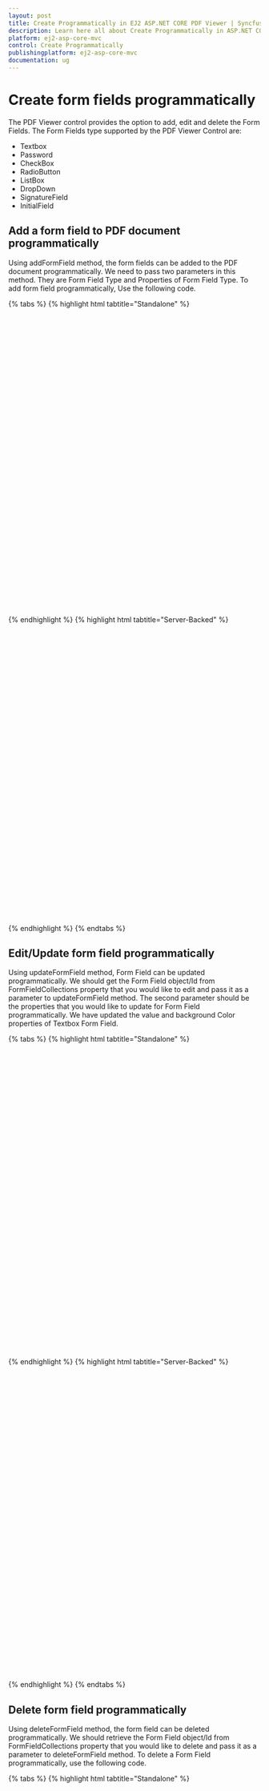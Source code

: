 ```yaml
---
layout: post
title: Create Programmatically in EJ2 ASP.NET CORE PDF Viewer | Syncfusion
description: Learn here all about Create Programmatically in ASP.NET CORE PDF Viewer component of Syncfusion Essential JS 2 and more.
platform: ej2-asp-core-mvc
control: Create Programmatically
publishingplatform: ej2-asp-core-mvc
documentation: ug
---
```


# Create form fields programmatically

The PDF Viewer control provides the option to add, edit and delete the Form Fields. The Form Fields type supported by the PDF Viewer Control are:

* Textbox
* Password
* CheckBox
* RadioButton 
* ListBox
* DropDown
* SignatureField
* InitialField

## Add a form field to PDF document programmatically

Using addFormField method, the form fields can be added to the PDF document programmatically. We need to pass two parameters in this method. They are Form Field Type and Properties of Form Field Type. To add form field programmatically, Use the following code.

{% tabs %}
{% highlight html tabtitle="Standalone" %}

<div style="width:100%;height:600px">
    <ejs-pdfviewer id="pdfviewer"
                   style="height:600px"
                   documentPath="https://cdn.syncfusion.com/content/pdf/form-designer.pdf"
                   documentLoad="documentLoaded">
    </ejs-pdfviewer>
</div>
<script>
    function documentLoaded() {
        var pdfviewer = document.getElementById('pdfviewer').ej2_instances[0];
        pdfviewer.formDesignerModule.addFormField("Textbox",
            {
                name: "Textbox",
                bounds: { X: 146, Y: 229, Width: 150, Height: 24 }
            });
    }
</script>
{% endhighlight %}
{% highlight html tabtitle="Server-Backed" %}

<div style="width:100%;height:600px">
    <ejs-pdfviewer id="pdfviewer"
                   style="height:600px"
                   serviceUrl="/api/PdfViewer"
                   documentPath="https://cdn.syncfusion.com/content/pdf/form-designer.pdf"
                   documentLoad="documentLoaded">
    </ejs-pdfviewer>
</div>
<script>
    function documentLoaded() {
        var pdfviewer = document.getElementById('pdfviewer').ej2_instances[0];
        pdfviewer.formDesignerModule.addFormField("Textbox",
            {
                name: "Textbox",
                bounds: { X: 146, Y: 229, Width: 150, Height: 24 }
            });
    }
</script>
{% endhighlight %}
{% endtabs %}

## Edit/Update form field programmatically

Using updateFormField method, Form Field can be updated programmatically. We should get the Form Field object/Id from FormFieldCollections property that you would like to edit and pass it as a parameter to updateFormField method. The second parameter should be the properties that you would like to update for Form Field programmatically. We have updated the value and background Color properties of Textbox Form Field.

{% tabs %}
{% highlight html tabtitle="Standalone" %}

<div style="width:100%;height:600px">
    <ejs-pdfviewer id="pdfviewer"
                   style="height:600px"
                   documentPath="https://cdn.syncfusion.com/content/pdf/form-designer.pdf"
                   documentLoad="documentLoaded">
    </ejs-pdfviewer>
</div>
<script>
    function documentLoaded() {
        var pdfviewer = document.getElementById('pdfviewer').ej2_instances[0];
        pdfviewer.formDesignerModule.addFormField("Textbox",
            { name: "Textbox", bounds: { X: 146, Y: 229, Width: 150, Height: 24 } });
        pdfviewer.formDesignerModule.addFormField("Textbox",
            { name: "Textfield", bounds: { X: 300, Y: 229, Width: 150, Height: 24 } });
        pdfviewer.formDesignerModule.updateFormField(pdfviewer.formFieldCollections[0],
            { backgroundColor: 'red' });
    }
</script>

{% endhighlight %}
{% highlight html tabtitle="Server-Backed" %}

<div style="width:100%;height:600px">
    <ejs-pdfviewer id="pdfviewer"
                   style="height:600px"
                   serviceUrl="/api/PdfViewer"
                   documentPath="https://cdn.syncfusion.com/content/pdf/form-designer.pdf"
                   documentLoad="documentLoaded">
    </ejs-pdfviewer>
</div>
<script>
    function documentLoaded() {
        var pdfviewer = document.getElementById('pdfviewer').ej2_instances[0];
        pdfviewer.formDesignerModule.addFormField("Textbox",
            { name: "Textbox", bounds: { X: 146, Y: 229, Width: 150, Height: 24 } });
        pdfviewer.formDesignerModule.addFormField("Textbox",
            { name: "Textfield", bounds: { X: 300, Y: 229, Width: 150, Height: 24 } });
        pdfviewer.formDesignerModule.updateFormField(pdfviewer.formFieldCollections[0],
            { backgroundColor: 'red' });
    }
</script>

{% endhighlight %}
{% endtabs %}

## Delete form field programmatically

Using deleteFormField method, the form field can be deleted programmatically. We should retrieve the Form Field object/Id from FormFieldCollections property that you would like to delete and pass it as a parameter to deleteFormField method. To delete a Form Field programmatically, use the following code.

{% tabs %}
{% highlight html tabtitle="Standalone" %}

<div style="width:100%;height:600px">
    <ejs-pdfviewer id="pdfviewer"
                   style="height:600px"
                   documentPath="https://cdn.syncfusion.com/content/pdf/form-designer.pdf"
                   documentLoad="documentLoaded">
    </ejs-pdfviewer>
</div>
<script>
    function documentLoaded() {
        var pdfviewer = document.getElementById('pdfviewer').ej2_instances[0];
        pdfviewer.formDesignerModule.addFormField("Textbox",
            { name: "Textbox", bounds: { X: 146, Y: 229, Width: 150, Height: 24 } });
        pdfviewer.formDesignerModule.addFormField("Textbox",
            { name: "Textfield", bounds: { X: 300, Y: 229, Width: 150, Height: 24 } });
        pdfviewer.formDesignerModule.deleteFormField(pdfviewer.formFieldCollections[0] });
     }
</script>

{% endhighlight %}
{% highlight html tabtitle="Server-Backed" %}

<div style="width:100%;height:600px">
    <ejs-pdfviewer id="pdfviewer"
                   style="height:600px"
                   serviceUrl="/api/PdfViewer"
                   documentPath="https://cdn.syncfusion.com/content/pdf/form-designer.pdf"
                   documentLoad="documentLoaded">
    </ejs-pdfviewer>
</div>
<script>
    function documentLoaded() {
        var pdfviewer = document.getElementById('pdfviewer').ej2_instances[0];
        pdfviewer.formDesignerModule.addFormField("Textbox",
            { name: "Textbox", bounds: { X: 146, Y: 229, Width: 150, Height: 24 } });
        pdfviewer.formDesignerModule.addFormField("Textbox",
            { name: "Textfield", bounds: { X: 300, Y: 229, Width: 150, Height: 24 } });
        pdfviewer.formDesignerModule.deleteFormField(pdfviewer.formFieldCollections[0] });
     }
</script>

{% endhighlight %}
{% endtabs %}


## Saving the form fields

When the download icon is selected on the toolbar, the Form Fields will be saved in the PDF document and this action will not affect the original document. Refer the below GIF for further reference.

![Alt text](../../../pdfviewer/images/saveformfield.gif)

You can invoke download action using following code snippet.

{% tabs %}
{% highlight html tabtitle="Standalone" %}
<div style="width:100%;height:600px">
    <ejs-pdfviewer id="pdfviewer"
                   style="height:600px"
                   documentPath="https://cdn.syncfusion.com/content/pdf/form-designer.pdf"
                   enableDownload="true"
                   documentLoad="documentLoaded">
    </ejs-pdfviewer>
</div>
<script>
    function documentLoaded() {
        var pdfViewer = document.getElementById('pdfviewer').ej2_instances[0];
        pdfViewer.download();
    }
</script>
{% endhighlight %}
{% highlight html tabtitle="Server-Backed" %}

<div style="width:100%;height:600px">
    <ejs-pdfviewer id="pdfviewer"
                   style="height:600px"
                   serviceUrl="/api/PdfViewer"
                   documentPath="https://cdn.syncfusion.com/content/pdf/form-designer.pdf"
                   enableDownload="true"
                   documentLoad="documentLoaded">
    </ejs-pdfviewer>
</div>
<script>
    function documentLoaded() {
        var pdfViewer = document.getElementById('pdfviewer').ej2_instances[0];
        pdfViewer.download();
    }
</script>

{% endhighlight %}
{% endtabs %}


## Printing the form fields

When the print icon is selected on the toolbar, the PDF document will be printed along with the Form Fields added to the pages and this action will not affect the original document. Refer the below GIF for further reference.

![Alt text](../../../pdfviewer/images/printformfield.gif)

You can invoke print action using the following code snippet.,

{% tabs %}
{% highlight html tabtitle="Standalone" %}

<div style="width:100%;height:600px">
    <ejs-pdfviewer id="pdfviewer"
                   style="height:600px"
                   documentPath="https://cdn.syncfusion.com/content/pdf/form-designer.pdf"
                   enablePrint="true"
                   documentLoad="print">
    </ejs-pdfviewer>
</div>
<script>
    function print() {
        var pdfViewer = document.getElementById('pdfviewer').ej2_instances[0];
        pdfViewer.print.print();
    }
</script>


{% endhighlight %}
{% highlight html tabtitle="Server-Backed" %}

<div style="width:100%;height:600px">
    <ejs-pdfviewer id="pdfviewer"
                   style="height:600px"
                   serviceUrl="/api/PdfViewer"
                   documentPath="https://cdn.syncfusion.com/content/pdf/form-designer.pdf"
                   enablePrint="true"
                   documentLoad="print">
    </ejs-pdfviewer>
</div>
<script>
    function print() {
        var pdfViewer = document.getElementById('pdfviewer').ej2_instances[0];
        pdfViewer.print.print();
    }
</script>

{% endhighlight %}
{% endtabs %}

## Open the existing PDF document

We can open the already saved PDF document contains Form Fields in it by clicking the open icon in the toolbar. Refer the below GIF for further reference.

![Alt text](../../../pdfviewer/images/openexistingpdf.gif)

## Validate form fields

The form fields in the PDF Document will be validated when the `enableFormFieldsValidation` is set to true and hook the validateFormFields. The validateFormFields will be triggered when the PDF document is downloaded or printed with the non-filled form fields. The non-filled fields will be obtained in the `nonFillableFields` property of the event arguments of validateFormFields.

Add the following code snippet to validate the form fields,

{% tabs %}
{% highlight html tabtitle="Standalone" %}

<div style="width:100%;height:600px">
    <ejs-pdfviewer id="pdfviewer"
                   style="height:600px"
                   documentPath="https://cdn.syncfusion.com/content/pdf/form-designer.pdf"
                   EnableFormFieldsValidation=true
                   ValidateFormFields="validateFormFields">
    </ejs-pdfviewer>
</div>
<script>
    function validateFormFields(args) {
        var nonfilledFormFields = args.nonFillableFields;
    }
</script>

{% endhighlight %}
{% highlight html tabtitle="Server-Backed" %}

<div style="width:100%;height:600px">
    <ejs-pdfviewer id="pdfviewer"
                   style="height:600px"
                   serviceUrl="/api/PdfViewer"
                   documentPath="https://cdn.syncfusion.com/content/pdf/form-designer.pdf"
                   EnableFormFieldsValidation=true
                   ValidateFormFields="validateFormFields">
    </ejs-pdfviewer>
</div>
<script>
    function validateFormFields(args) {
        var nonfilledFormFields = args.nonFillableFields;
    }
</script>

{% endhighlight %}
{% endtabs %}

## Export and import form fields

The PDF Viewer control provides the support to export and import the form field data in the following formats using the `importFormFields`, `exportFormFields`, and `exportFormFieldsAsObject` methods.

* FDF
* XFDF
* JSON

### Export and import as FDF

Using the `exportFormFields` method, the form field data can be exported in the specified data format. This method accepts two parameters:

* The first one must be the destination path for the exported data. If the path is not specified, it will ask for the location while exporting.
* The second parameter should be the format type of the form data.

The following code explains how to export the form field data as FDF.

```html

<button id="exportFdf" onclick="exportFdf()">Export FDF</button>
<button id="importFdf" onclick="importFdf()">Import FDF</button>

<div style="width:100%;height:600px">
    <ejs-pdfviewer id="pdfviewer"
                   style="height:600px"
                   serviceUrl="/api/PdfViewer"
                   documentPath="https://cdn.syncfusion.com/content/pdf/form-designer.pdf">
    </ejs-pdfviewer>
</div>

<script>
    // Event triggers on Export FDF button click.
    function exportFdf() {
        var viewer = document.getElementById('pdfviewer').ej2_instances[0];
        // Data must be the desired path for the exported document.
        viewer.exportFormFields('Data', FormFieldDataFormat.Fdf);
    }

    // Event triggers on Import FDF button click.
    function importFdf() {
        var viewer = document.getElementById('pdfviewer').ej2_instances[0];
        // The file for importing the form fields should be placed in the desired location, and the path should be provided correctly.
        viewer.importFormFields('File', FormFieldDataFormat.Fdf);
    }
</script>

```

### Export and import as XFDF

The following code explains how to export the form field data as XFDF.

```html

<button id="exportXfdf" onclick="exportXfdf()">Export XFDF</button>
<button id="importXfdf" onclick="importXfdf()">Import XFDF</button>

<div style="width:100%;height:600px">
    <ejs-pdfviewer id="pdfviewer"
                   style="height:600px"
                   serviceUrl="/api/PdfViewer"
                   documentPath="https://cdn.syncfusion.com/content/pdf/form-designer.pdf">
    </ejs-pdfviewer>
</div>

<script>
    // Event triggers on Export XFDF button click.
    function exportXfdf() {
        var viewer = document.getElementById('pdfviewer').ej2_instances[0];
        // Data must be the desired path for the exported document.
        viewer.exportFormFields('Data', FormFieldDataFormat.Xfdf);
    }

    // Event triggers on Import XFDF button click.
    function importXfdf() {
        var viewer = document.getElementById('pdfviewer').ej2_instances[0];
        // The file for importing the form fields should be placed in the desired location, and the path should be provided correctly.
        viewer.importFormFields('File', FormFieldDataFormat.Xfdf);
    }
</script>

```

### Export and import as JSON

The following code explains how to export the form field data as JSON.

```html

<button id="exportJson" onclick="exportJson()">Export JSON</button>
<button id="importJson" onclick="importJson()">Import JSON</button>

<div style="width:100%;height:600px">
    <ejs-pdfviewer id="pdfviewer"
                   style="height:600px"
                   serviceUrl="/api/PdfViewer"
                   documentPath="https://cdn.syncfusion.com/content/pdf/form-designer.pdf">
    </ejs-pdfviewer>
</div>

<script>
    // Event triggers on Export JSON button click.
    function exportJson() {
        var viewer = document.getElementById('pdfviewer').ej2_instances[0];
        // Data must be the desired path for the exported document.
        viewer.exportFormFields('Data', FormFieldDataFormat.Json);
    }

    // Event triggers on Import JSON button click.
    function importJson() {
        var viewer = document.getElementById('pdfviewer').ej2_instances[0];
        // The file for importing the form fields should be placed in the desired location, and the path should be provided correctly.
        viewer.importFormFields('File', FormFieldDataFormat.Json);
    }
</script>

```

### Export and import as Object

The PDF Viewer control supports exporting the form field data as an object, and the exported data will be imported into the current PDF document from the object.

The following code shows how to export the form field data as an object and import the form field data from that object into the current PDF document via a button click.

```html

<button id="exportDataAsObject" onclick="exportDataAsObject()">Export Object</button>
<button id="importData" onclick="importData()">Import Data</button>

<div style="width:100%;height:600px">
    <ejs-pdfviewer id="pdfviewer"
                   style="height:600px"
                   serviceUrl="/api/PdfViewer"
                   documentPath="https://cdn.syncfusion.com/content/pdf/form-designer.pdf">
    </ejs-pdfviewer>
</div>

<script>
    var exportedData;

    // Event triggers on Export Object button click.
    function exportDataAsObject() {
        var viewer = document.getElementById('pdfviewer').ej2_instances[0];

        // Export the form field data to an FDF object.
        viewer.exportFormFieldsAsObject(FormFieldDataFormat.Fdf).then(value => {
            exportedData = value;
        })

        //// Export the form field data to an XFDF object.
        //viewer.exportFormFieldsAsObject(FormFieldDataFormat.Xfdf).then(value => {
        //    exportedData = value;
        //})

        //// Export the form field data to an JSON object.
        //viewer.exportFormFieldsAsObject(FormFieldDataFormat.Json).then(value => {
        //    exportedData = value;
        //})
    }

    // Event triggers on Import Data button click.
    function importData() {
        var viewer = document.getElementById('pdfviewer').ej2_instances[0];

        // Import the form field data from the FDF object into the current PDF document.
        viewer.importFormFields(exportedData, FormFieldDataFormat.Fdf);

        //// Import the form field data from the XFDF object into the current PDF document.
        //viewer.importFormFields (exportedData, FormFieldDataFormat.Xfdf);

        //// Import the form field data from the FDF object into the current PDF document.
        //viewer.importFormFields (exportedData, FormFieldDataFormat.Json);
    }
</script>

```


## Form Field Properties 

Form field properties in Syncfusion PDF Viewer allow you to customize and interact with form fields embedded within PDF documents. This documentation provides an overview of the form field properties supported by the Syncfusion PDF Viewer and explains how to use them effectively.

  * Textbox
  * Password
  * CheckBox
  * RadioButton
  * ListBox
  * DropDown
  * SignatureField
  * InitialField

### Signature and initial fields settings

Using the `updateFormField` method, the form fields can be updated programmatically.

The following code example explains how to update the signature field properties on a button click.

{% tabs %}
{% highlight html tabtitle="Standalone" %}

<button id="updateProperties" onclick="updateProperties()">Update Properties</button>

<div style="width:100%;height:600px">
    <ejs-pdfviewer id="pdfviewer"
                   style="height:600px"
                   documentPath="https://cdn.syncfusion.com/content/pdf/pdf-succinctly.pdf">
    </ejs-pdfviewer>
</div>

<script>

    // Event triggers on Update Properties button click.
    function updateProperties() {
        var viewer = document.getElementById('pdfviewer').ej2_instances[0];
        var formField = viewer.retrieveFormFields();
        viewer.formDesignerModule.updateFormField(formField[0], {
            name: 'Signature',
            isReadOnly: true,
            visibility: 'visible',
            isRequired: false,
            isPrint: true,
            tooltip: 'Signature',
            thickness: 4
        });
    }
</script>

{% endhighlight %}
{% highlight html tabtitle="Server-Backed" %}

<button id="updateProperties" onclick="updateProperties()">Update Properties</button>

<div style="width:100%;height:600px">
    <ejs-pdfviewer id="pdfviewer"
                   style="height:600px"
                   serviceUrl="/api/PdfViewer"
                   documentPath="https://cdn.syncfusion.com/content/pdf/pdf-succinctly.pdf">
    </ejs-pdfviewer>
</div>

<script>

    // Event triggers on Update Properties button click.
    function updateProperties() {
        var viewer = document.getElementById('pdfviewer').ej2_instances[0];
        var formField = viewer.retrieveFormFields();
        viewer.formDesignerModule.updateFormField(formField[0], {
            name: 'Signature',
            isReadOnly: true,
            visibility: 'visible',
            isRequired: false,
            isPrint: true,
            tooltip: 'Signature',
            thickness: 4
        });
    }
</script>

{% endhighlight %}
{% endtabs %}


The following code example explains how to update the properties of the signature field added to the document from the form designer toolbar.

{% tabs %}
{% highlight html tabtitle="Standalone" %}

<div style="width:100%;height:600px">
    <ejs-pdfviewer id="pdfviewer"
                   style="height:600px"
                   serviceUrl="/api/PdfViewer"
                   documentPath="https://cdn.syncfusion.com/content/pdf/pdf-succinctly.pdf"
                   documentLoad="onload"
                   >
    </ejs-pdfviewer>
</div>

<script type="text/javascript">

    window.onload = function () {
        var viewer = document.getElementById('pdfviewer').ej2_instances[0];
        viewer.signatureFieldSettings = {
            // Set the name of the form field element.
            name: 'Signature',
            // Specify whether the signature field is in read-only or read-write mode.
            isReadOnly: false,
            // Set the visibility of the form field.
            visibility: 'visible',
            // Specify whether the field is mandatory or not.
            isRequired: false,
            // Specify whether to print the signature field.
            isPrint: true,
            // Set the text to be displayed as a tooltip.
            tooltip: 'Signature',
            // Set the thickness of the signature field. To hide the borders, set the value to 0 (zero).
            thickness: 4,
            // Specify the properties of the signature indicator in the signature field.
            signatureIndicatorSettings: {
                opacity: 1,
                backgroundColor: '#daeaf7ff',
                height: 50,
                fontSize: 15,
                text: 'Signature Field',
                color: 'white'
            }
        }
    }

</script>

{% endhighlight %}
{% highlight html tabtitle="Server-Backed" %}

<div style="width:100%;height:600px">
    <ejs-pdfviewer id="pdfviewer"
                   style="height:600px"
                   serviceUrl="/api/PdfViewer"
                   documentPath="https://cdn.syncfusion.com/content/pdf/pdf-succinctly.pdf"
                   documentLoad="onload"
                   >
    </ejs-pdfviewer>
</div>
<script type="text/javascript">

    window.onload = function () {
        var viewer = document.getElementById('pdfviewer').ej2_instances[0];
        viewer.signatureFieldSettings = {
            // Set the name of the form field element.
            name: 'Signature',
            // Specify whether the signature field is in read-only or read-write mode.
            isReadOnly: false,
            // Set the visibility of the form field.
            visibility: 'visible',
            // Specify whether the field is mandatory or not.
            isRequired: false,
            // Specify whether to print the signature field.
            isPrint: true,
            // Set the text to be displayed as a tooltip.
            tooltip: 'Signature',
            // Set the thickness of the signature field. To hide the borders, set the value to 0 (zero).
            thickness: 4,
            // Specify the properties of the signature indicator in the signature field.
            signatureIndicatorSettings: {
                opacity: 1,
                backgroundColor: '#daeaf7ff',
                height: 50,
                fontSize: 15,
                text: 'Signature Field',
                color: 'white'
            }
        }
    }

</script>

{% endhighlight %}
{% endtabs %}


![Signature Field Settings](../../../pdfviewer/images/signaturefield-setting.png)

The following code example explains how to update the properties of the initial field added to the document from the form designer toolbar.

<script type="text/javascript">

window.onload = function () {
    var viewer = document.getElementById('pdfviewer').ej2_instances[0];
    viewer.initialFieldSettings  = {
        // Set the name of the form field element.
        name: 'Initial',
        // Specify whether the initial field is in read-only or read-write mode.
        isReadOnly: false,
        // Set the visibility of the form field.
        visibility: 'visible',
        // Specify whether the field is mandatory or not.
        isRequired: false,
        // Specify whether to print the initial field.
        isPrint: true,
        // Set the text to be displayed as tooltip.
        tooltip: 'Initial',
        // Set the thickness of the initial field. To hide the borders, set the value to 0 (zero).
        thickness: 4,
        // Specify the properties of the initial indicator in the initial field.
        initialIndicatorSettings: {
        opacity: 1,
        backgroundColor: '#daeaf7ff',
        height: 50,
        fontSize: 15,
        text: 'Initial Field',
        color: 'white'
        },
    }
}

</script>

![Initial Field Settings](../../../pdfviewer/images/initialfield.png)

### Textbox field settings

Using the `updateFormField` method, the form fields can be updated programmatically.

The following code example explains how to update the Textbox field properties on a button click.

{% tabs %}
{% highlight html tabtitle="Standalone" %}

<button id="updateProperties" onclick="updateProperties()">Update Properties</button>

<div style="width:100%;height:600px">
    <ejs-pdfviewer id="pdfviewer"
                   style="height:600px"
                   documentPath="https://cdn.syncfusion.com/content/pdf/pdf-succinctly.pdf">
    </ejs-pdfviewer>
</div>

<script>

    // Event triggers on Update Properties button click.
    function updateProperties() {
        var viewer = document.getElementById('pdfviewer').ej2_instances[0];
        var formField = viewer.retrieveFormFields();
        viewer.formDesignerModule.updateFormField(formField[0], {
            name: 'Textbox',
            isReadOnly: false,
            visibility: 'visible',
            isRequired: false,
            isPrint: true,
            tooltip: 'Textbox',
            thickness: 4,
            value:'Textbox',
            fontFamily: 'Courier',
            fontSize: 10,
            fontStyle: 'None',
            color: 'black',
            borderColor: 'black',
            backgroundColor: '#daeaf7ff',
            alignment: 'Left',
            maxLength: 0,
            isMultiline: false,
            bounds: { X: 146, Y: 229, Width: 150, Height: 24 }
        });
    }
</script>

{% endhighlight %}
{% highlight html tabtitle="Server-Backed" %}

<button id="updateProperties" onclick="updateProperties()">Update Properties</button>

<div style="width:100%;height:600px">
    <ejs-pdfviewer id="pdfviewer"
                   style="height:600px"
                   documentPath="https://cdn.syncfusion.com/content/pdf/pdf-succinctly.pdf">
    </ejs-pdfviewer>
</div>

<script>

    // Event triggers on Update Properties button click.
    function updateProperties() {
        var viewer = document.getElementById('pdfviewer').ej2_instances[0];
        var formField = viewer.retrieveFormFields();
        viewer.formDesignerModule.updateFormField(formField[0], {
            name: 'Textbox',
            isReadOnly: false,
            visibility: 'visible',
            isRequired: false,
            isPrint: true,
            tooltip: 'Textbox',
            thickness: 4,
            value:'Textbox',
            fontFamily: 'Courier',
            fontSize: 10,
            fontStyle: 'None',
            color: 'black',
            borderColor: 'black',
            backgroundColor: '#daeaf7ff',
            alignment: 'Left',
            maxLength: 0,
            isMultiline: false,
            bounds: { X: 146, Y: 229, Width: 150, Height: 24 }
        });
    }
</script>

{% endhighlight %}
{% endtabs %}

The following code example explains how to update the properties of the textbox field added to the document from the form designer toolbar.

{% tabs %}
{% highlight html tabtitle="Standalone" %}

<div style="width:100%;height:600px">
    <ejs-pdfviewer id="pdfviewer"
                   style="height:600px"
                   documentPath="https://cdn.syncfusion.com/content/pdf/pdf-succinctly.pdf"
                   documentLoad="onload">
    </ejs-pdfviewer>
</div>

<script type="text/javascript">

    window.onload = function () {
        var viewer = document.getElementById('pdfviewer').ej2_instances[0];
        viewer.textFieldSettings = {
            // Set the name of the form field element.
            name: 'Textbox',
            // Specify whether the Textbox field is in read-only or read-write mode.
            isReadOnly: false,
            // Set the visibility of the form field.
            visibility: 'visible',
            // Specify whether the field is mandatory or not.
            isRequired: false,
            // Specify whether to print the Textbox field.
            isPrint: true,
            // Set the text to be displayed as a tooltip.
            tooltip: 'Textbox',
            // Set the thickness of the Textbox field. To hide the borders, set the value to 0 (zero).
            thickness: 4,
            // Set the value of the form field element.
            value:'Textbox',
            // Set the font family of the textbox field.
            fontFamily: 'Courier',
            // Set the font size of the textbox field.
            fontSize: 10,
            // Specify the font style
            fontStyle: 'None',
            // Set the font color of the textbox field.
            color: 'black',
            // Set the border color of the textbox field.
            borderColor: 'black',
            // Set the background color of the textbox field.
            backgroundColor: '#daeaf7ff',
            // Set the alignment of the text.
            alignment: 'Left',
            // Set the maximum character length.
            maxLength: 0,
            // Allows multiline input in the text field. FALSE, by default.
            isMultiline: false
        }
    }

</script>

{% endhighlight %}
{% highlight html tabtitle="Server-Backed" %}

<div style="width:100%;height:600px">
    <ejs-pdfviewer id="pdfviewer"
                   style="height:600px"
                   serviceUrl="/api/PdfViewer"
                   documentPath="https://cdn.syncfusion.com/content/pdf/pdf-succinctly.pdf"
                   documentLoad="onload">
    </ejs-pdfviewer>
</div>

<script type="text/javascript">

    window.onload = function () {
        var viewer = document.getElementById('pdfviewer').ej2_instances[0];
        viewer.textFieldSettings = {
            // Set the name of the form field element.
            name: 'Textbox',
            // Specify whether the Textbox field is in read-only or read-write mode.
            isReadOnly: false,
            // Set the visibility of the form field.
            visibility: 'visible',
            // Specify whether the field is mandatory or not.
            isRequired: false,
            // Specify whether to print the Textbox field.
            isPrint: true,
            // Set the text to be displayed as a tooltip.
            tooltip: 'Textbox',
            // Set the thickness of the Textbox field. To hide the borders, set the value to 0 (zero).
            thickness: 4,
            // Set the value of the form field element.
            value:'Textbox',
            // Set the font family of the textbox field.
            fontFamily: 'Courier',
            // Set the font size of the textbox field.
            fontSize: 10,
            // Specify the font style
            fontStyle: 'None',
            // Set the font color of the textbox field.
            color: 'black',
            // Set the border color of the textbox field.
            borderColor: 'black',
            // Set the background color of the textbox field.
            backgroundColor: '#daeaf7ff',
            // Set the alignment of the text.
            alignment: 'Left',
            // Set the maximum character length.
            maxLength: 0,
            // Allows multiline input in the text field. FALSE, by default.
            isMultiline: false
        }
    }

</script>

{% endhighlight %}
{% endtabs %}

![Textbox Field Settings](../../../pdfviewer/images/Textbox.png)

### Password field settings

Using the `updateFormField` method, the form fields can be updated programmatically.

The following code example explains how to update the Password field properties on a button click.

{% tabs %}
{% highlight html tabtitle="Standalone" %}

<button id="updateProperties" onclick="updateProperties()">Update Properties</button>

<div style="width:100%;height:600px">
    <ejs-pdfviewer id="pdfviewer"
                   style="height:600px"
                   documentPath="https://cdn.syncfusion.com/content/pdf/pdf-succinctly.pdf">
    </ejs-pdfviewer>
</div>

<script>

    // Event triggers on Update Properties button click.
    function updateProperties() {
        var viewer = document.getElementById('pdfviewer').ej2_instances[0];
        var formField = viewer.retrieveFormFields();
        viewer.formDesignerModule.updateFormField(formField[0], {
            name: 'Password',
            isReadOnly: false,
            visibility: 'visible',
            isRequired: false,
            isPrint: true,
            tooltip: 'Password',
            thickness: 4,
            value:'Password',
            fontFamily: 'Courier',
            fontSize: 10,
            fontStyle: 'None',
            color: 'black',
            borderColor: 'black',
            backgroundColor:'#daeaf7ff',
            alignment: 'Left',
            maxLength: 0,
            bounds: { X: 148, Y: 229, Width: 150, Height: 24 }
        });
    }
</script>

{% endhighlight %}
{% highlight html tabtitle="Server-Backed" %}

<button id="updateProperties" onclick="updateProperties()">Update Properties</button>

<div style="width:100%;height:600px">
    <ejs-pdfviewer id="pdfviewer"
                   style="height:600px"
                   serviceUrl="/api/PdfViewer"
                   documentPath="https://cdn.syncfusion.com/content/pdf/pdf-succinctly.pdf">
    </ejs-pdfviewer>
</div>

<script>

    // Event triggers on Update Properties button click.
    function updateProperties() {
        var viewer = document.getElementById('pdfviewer').ej2_instances[0];
        var formField = viewer.retrieveFormFields();
        viewer.formDesignerModule.updateFormField(formField[0], {
            name: 'Password',
            isReadOnly: false,
            visibility: 'visible',
            isRequired: false,
            isPrint: true,
            tooltip: 'Password',
            thickness: 4,
            value:'Password',
            fontFamily: 'Courier',
            fontSize: 10,
            fontStyle: 'None',
            color: 'black',
            borderColor: 'black',
            backgroundColor:'#daeaf7ff',
            alignment: 'Left',
            maxLength: 0,
            bounds: { X: 148, Y: 229, Width: 150, Height: 24 }
        });
    }
</script>

{% endhighlight %}
{% endtabs %}


The following code example explains how to update the properties of the password field added to the document from the form designer toolbar.

{% tabs %}
{% highlight html tabtitle="Standalone" %}

<div style="width:100%;height:600px">
    <ejs-pdfviewer id="pdfviewer"
                   style="height:600px"
                   documentPath="https://cdn.syncfusion.com/content/pdf/pdf-succinctly.pdf"
                   documentLoad="onload">
    </ejs-pdfviewer>
</div>

<script type="text/javascript">

    window.onload = function () {
        var viewer = document.getElementById('pdfviewer').ej2_instances[0];
            viewer.passwordFieldSettings = {
            // Set the name of the form field element.
            name: 'Password',
            // Specify whether the Password field is in read-only or read-write mode.
            isReadOnly: false,
            // Set the visibility of the form field.
            visibility: 'visible',
            // Specify whether the field is mandatory or not.
            isRequired: false,
            // Specify whether to print the Password field.
            isPrint: true,
            // Set the text to be displayed as a tooltip.
            tooltip: 'Password',
            // Set the thickness of the Password field. To hide the borders, set the value to 0 (zero).
            thickness: 4,
            // Set the value of the form field element.
            value:'Password',
            // Set the font family of the Password field.
            fontFamily: 'Courier',
            // Set the font size of the Password field.
            fontSize: 10,
            // Specify the font style
            fontStyle: 'None',
            // Set the font color of the Password field.
            color: 'black',
            // Set the border color of the Password field.
            borderColor: 'black',
            // Set the background color of the Password field.
            backgroundColor: '#daeaf7ff',
            // Set the alignment of the text.
            alignment: 'Left',
            // Set the maximum character length.
            maxLength: 0,
        }
    }

</script>

{% endhighlight %}
{% highlight html tabtitle="Server-Backed" %}

<div style="width:100%;height:600px">
    <ejs-pdfviewer id="pdfviewer"
                   style="height:600px"
                   serviceUrl="/api/PdfViewer"
                   documentPath="https://cdn.syncfusion.com/content/pdf/pdf-succinctly.pdf"
                   documentLoad="onload">
    </ejs-pdfviewer>
</div>

<script type="text/javascript">

    window.onload = function () {
        var viewer = document.getElementById('pdfviewer').ej2_instances[0];
            viewer.passwordFieldSettings = {
            // Set the name of the form field element.
            name: 'Password',
            // Specify whether the Password field is in read-only or read-write mode.
            isReadOnly: false,
            // Set the visibility of the form field.
            visibility: 'visible',
            // Specify whether the field is mandatory or not.
            isRequired: false,
            // Specify whether to print the Password field.
            isPrint: true,
            // Set the text to be displayed as a tooltip.
            tooltip: 'Password',
            // Set the thickness of the Password field. To hide the borders, set the value to 0 (zero).
            thickness: 4,
            // Set the value of the form field element.
            value:'Password',
            // Set the font family of the Password field.
            fontFamily: 'Courier',
            // Set the font size of the Password field.
            fontSize: 10,
            // Specify the font style
            fontStyle: 'None',
            // Set the font color of the Password field.
            color: 'black',
            // Set the border color of the Password field.
            borderColor: 'black',
            // Set the background color of the Password field.
            backgroundColor: '#daeaf7ff',
            // Set the alignment of the text.
            alignment: 'Left',
            // Set the maximum character length.
            maxLength: 0,
        }
    }

</script>

{% endhighlight %}
{% endtabs %}


![Password Field Settings](../../../pdfviewer/images/Password.png)

### CheckBox field settings

Using the `updateFormField` method, the form fields can be updated programmatically.

The following code example explains how to update the CheckBox field properties on a button click.

{% tabs %}
{% highlight html tabtitle="Standalone" %}

<button id="updateProperties" onclick="updateProperties()">Update Properties</button>

<div style="width:100%;height:600px">
    <ejs-pdfviewer id="pdfviewer"
                   style="height:600px"
                   documentPath="https://cdn.syncfusion.com/content/pdf/pdf-succinctly.pdf">
    </ejs-pdfviewer>
</div>

<script>
    // Event triggers on Update Properties button click.
    function updateProperties() {
        var viewer = document.getElementById('pdfviewer').ej2_instances[0];
        var formField = viewer.retrieveFormFields();
        viewer.formDesignerModule.updateFormField(formField[0], {
            name: 'CheckBox',
            isReadOnly: true,
            visibility: 'visible',
            isRequired: false,
            isPrint: true,
            tooltip: 'CheckBox',
            thickness: 4,
            isChecked: true,
            backgroundColor: '#daeaf7ff',
            borderColor: 'black',
            value: 'CheckBox'
        });
    }
</script>

{% endhighlight %}
{% highlight html tabtitle="Server-Backed" %}

<button id="updateProperties" onclick="updateProperties()">Update Properties</button>

<div style="width:100%;height:600px">
    <ejs-pdfviewer id="pdfviewer"
                   style="height:600px"
                   serviceUrl="/api/PdfViewer"
                   documentPath="https://cdn.syncfusion.com/content/pdf/pdf-succinctly.pdf">
    </ejs-pdfviewer>
</div>

<script>
    // Event triggers on Update Properties button click.
    function updateProperties() {
        var viewer = document.getElementById('pdfviewer').ej2_instances[0];
        var formField = viewer.retrieveFormFields();
        viewer.formDesignerModule.updateFormField(formField[0], {
            name: 'CheckBox',
            isReadOnly: true,
            visibility: 'visible',
            isRequired: false,
            isPrint: true,
            tooltip: 'CheckBox',
            thickness: 4,
            isChecked: true,
            backgroundColor: '#daeaf7ff',
            borderColor: 'black',
            value: 'CheckBox'
        });
    }
</script>

{% endhighlight %}
{% endtabs %}

The following code example explains how to update the properties of the CheckBox field added to the document from the form designer toolbar.

{% tabs %}
{% highlight html tabtitle="Standalone" %}

<div style="width:100%;height:600px">
    <ejs-pdfviewer id="pdfviewer"
                   style="height:600px"
                   documentPath="https://cdn.syncfusion.com/content/pdf/pdf-succinctly.pdf"
                   documentLoad="onload">
    </ejs-pdfviewer>
</div>

<script type="text/javascript">

    window.onload = function () {
        var viewer = document.getElementById('pdfviewer').ej2_instances[0];
        viewer.checkBoxFieldSettings = {
            // Set the name of the form field element.
            name: 'CheckBox',
            // Specify whether the CheckBox field is in read-only or read-write mode.
            isReadOnly: false,
            // Set the visibility of the form field.
            visibility: 'visible',
            // Specify whether the field is mandatory or not.
            isRequired: false,
            // Specify whether to print the CheckBox field.
            isPrint: true,
            // Set the text to be displayed as a tooltip.
            tooltip: 'CheckBox',
            // Set the thickness of the CheckBox field. To hide the borders, set the value to 0 (zero).
            thickness: 4,
            // Specifies whether the check box is in checked state or not.
            isChecked: true,
            // Set the background color of the check box in hexadecimal string format.
            backgroundColor: '#daeaf7ff',
            // Set the border color of the check box field.
            borderColor: 'black'
            // Set the value of the form field element.
            value: 'CheckBox'
        }
    }

</script>

{% endhighlight %}
{% highlight html tabtitle="Server-Backed" %}

<div style="width:100%;height:600px">
    <ejs-pdfviewer id="pdfviewer"
                   style="height:600px"
                   serviceUrl="/api/PdfViewer"
                   documentPath="https://cdn.syncfusion.com/content/pdf/pdf-succinctly.pdf"
                   documentLoad="onload">
    </ejs-pdfviewer>
</div>

<script type="text/javascript">

    window.onload = function () {
        var viewer = document.getElementById('pdfviewer').ej2_instances[0];
        viewer.checkBoxFieldSettings = {
            // Set the name of the form field element.
            name: 'CheckBox',
            // Specify whether the CheckBox field is in read-only or read-write mode.
            isReadOnly: false,
            // Set the visibility of the form field.
            visibility: 'visible',
            // Specify whether the field is mandatory or not.
            isRequired: false,
            // Specify whether to print the CheckBox field.
            isPrint: true,
            // Set the text to be displayed as a tooltip.
            tooltip: 'CheckBox',
            // Set the thickness of the CheckBox field. To hide the borders, set the value to 0 (zero).
            thickness: 4,
            // Specifies whether the check box is in checked state or not.
            isChecked: true,
            // Set the background color of the check box in hexadecimal string format.
            backgroundColor: '#daeaf7ff',
            // Set the border color of the check box field.
            borderColor: 'black'
            // Set the value of the form field element.
            value: 'CheckBox'
        }
    }

</script>

{% endhighlight %}
{% endtabs %}

![CheckBox Field Settings](../../../pdfviewer/images/Checkbox.png)

### RadioButton field settings

Using the `updateFormField` method, the form fields can be updated programmatically.

The following code example explains how to update the RadioButton field properties on a button click.

{% tabs %}
{% highlight html tabtitle="Standalone" %}

<button id="updateProperties" onclick="updateProperties()">Update Properties</button>

<div style="width:100%;height:600px">
    <ejs-pdfviewer id="pdfviewer"
                   style="height:600px"
                   documentPath="https://cdn.syncfusion.com/content/pdf/pdf-succinctly.pdf">
    </ejs-pdfviewer>
</div>

<script>
    // Event triggers on Update Properties button click.
    function updateProperties() {
        var viewer = document.getElementById('pdfviewer').ej2_instances[0];
        var formField = viewer.retrieveFormFields();
        viewer.formDesignerModule.updateFormField(formField[0], {
            name: 'RadioButton',
            isReadOnly: false,
            visibility: 'visible',
            isRequired: false,
            isPrint: true,
            tooltip: 'RadioButton',
            thickness: 4,
            isSelected: true,
            backgroundColor: '#daeaf7ff',
            borderColor: 'black',
            value: 'RadioButton'
        });
    }
</script>

{% endhighlight %}
{% highlight html tabtitle="Server-Backed" %}

<button id="updateProperties" onclick="updateProperties()">Update Properties</button>

<div style="width:100%;height:600px">
    <ejs-pdfviewer id="pdfviewer"
                   style="height:600px"
                   serviceUrl="/api/PdfViewer"
                   documentPath="https://cdn.syncfusion.com/content/pdf/pdf-succinctly.pdf">
    </ejs-pdfviewer>
</div>

<script>
    // Event triggers on Update Properties button click.
    function updateProperties() {
        var viewer = document.getElementById('pdfviewer').ej2_instances[0];
        var formField = viewer.retrieveFormFields();
        viewer.formDesignerModule.updateFormField(formField[0], {
            name: 'RadioButton',
            isReadOnly: false,
            visibility: 'visible',
            isRequired: false,
            isPrint: true,
            tooltip: 'RadioButton',
            thickness: 4,
            isSelected: true,
            backgroundColor: '#daeaf7ff',
            borderColor: 'black',
            value: 'RadioButton'
        });
    }
</script>

{% endhighlight %}
{% endtabs %}


The following code example explains how to update the properties of the RadioButton field added to the document from the form designer toolbar.

{% tabs %}
{% highlight html tabtitle="Standalone" %}

<div style="width:100%;height:600px">
    <ejs-pdfviewer id="pdfviewer"
                   style="height:600px"
                   documentPath="https://cdn.syncfusion.com/content/pdf/pdf-succinctly.pdf"
                   documentLoad="onload">
    </ejs-pdfviewer>
</div>

<script type="text/javascript">

    window.onload = function () {
        var viewer = document.getElementById('pdfviewer').ej2_instances[0];
        viewer.radioButtonFieldSettings = {
            // Set the name of the form field element.
            name: 'RadioButton',
            // Specify whether the RadioButton field is in read-only or read-write mode.
            isReadOnly: false,
            // Set the visibility of the form field.
            visibility: 'visible',
            // Specify whether the field is mandatory or not.
            isRequired: false,
            // Specify whether to print the RadioButton field.
            isPrint: true,
            // Set the text to be displayed as a tooltip.
            tooltip: 'RadioButton',
            // Set the thickness of the RadioButton field. To hide the borders, set the value to 0 (zero).
            thickness: 4,
            // Specifies whether the radio button is in checked state or not.
            isSelected: true,
            // Set the background color of the radio button in hexadecimal string format.
            backgroundColor: '#daeaf7ff',
            // Set the border color of the radio button field.
            borderColor: 'black'
            // Set the value of the form field element.
            value: 'RadioButton'
        }
    }

</script>

{% endhighlight %}
{% highlight html tabtitle="Server-Backed" %}

<div style="width:100%;height:600px">
    <ejs-pdfviewer id="pdfviewer"
                   style="height:600px"
                   serviceUrl="/api/PdfViewer"
                   documentPath="https://cdn.syncfusion.com/content/pdf/pdf-succinctly.pdf"
                   documentLoad="onload">
    </ejs-pdfviewer>
</div>

<script type="text/javascript">

    window.onload = function () {
        var viewer = document.getElementById('pdfviewer').ej2_instances[0];
        viewer.radioButtonFieldSettings = {
            // Set the name of the form field element.
            name: 'RadioButton',
            // Specify whether the RadioButton field is in read-only or read-write mode.
            isReadOnly: false,
            // Set the visibility of the form field.
            visibility: 'visible',
            // Specify whether the field is mandatory or not.
            isRequired: false,
            // Specify whether to print the RadioButton field.
            isPrint: true,
            // Set the text to be displayed as a tooltip.
            tooltip: 'RadioButton',
            // Set the thickness of the RadioButton field. To hide the borders, set the value to 0 (zero).
            thickness: 4,
            // Specifies whether the radio button is in checked state or not.
            isSelected: true,
            // Set the background color of the radio button in hexadecimal string format.
            backgroundColor: '#daeaf7ff',
            // Set the border color of the radio button field.
            borderColor: 'black'
            // Set the value of the form field element.
            value: 'RadioButton'
        }
    }

</script>

{% endhighlight %}
{% endtabs %}


![RadioButton Field Settings](../../../pdfviewer/images/Radiobutton.png)

### ListBox field settings

Using the `updateFormField` method, the form fields can be updated programmatically.

The following code example explains how to update the ListBox field properties on a button click.

{% tabs %}
{% highlight html tabtitle="Standalone" %}

<button id="updateProperties" onclick="updateProperties()">Update Properties</button>

<div style="width:100%;height:600px">
    <ejs-pdfviewer id="pdfviewer"
                   style="height:600px"
                   documentPath="https://cdn.syncfusion.com/content/pdf/pdf-succinctly.pdf">
    </ejs-pdfviewer>
</div>

<script>
    // Event triggers on Update Properties button click.
    function updateProperties() {
        var viewer = document.getElementById('pdfviewer').ej2_instances[0];
        var formField = viewer.retrieveFormFields();
        const customOptions = [
            { itemName: 'item1', itemValue: 'item1' },
            { itemName: 'item2', itemValue: 'item2' },
            { itemName: 'item3', itemValue: 'item3' }
        ];
        var formField = viewer.retrieveFormFields();
        viewer.formDesignerModule.updateFormField(formField[0], {
 name: 'ListBox',
            isReadOnly: false,
            visibility: 'visible',
            isRequired: false,
            isPrint: true,
            tooltip: 'ListBox',
            thickness: 4,
            fontFamily: 'Courier',
            fontSize: 10,
            fontStyle: 'None',
            color: 'black',
            borderColor: 'black',
            backgroundColor: '#daeaf7ff',
            alignment: 'Left',
            options: customOptions
        });
    }
</script>

{% endhighlight %}
{% highlight html tabtitle="Server-Backed" %}

<button id="updateProperties" onclick="updateProperties()">Update Properties</button>

<div style="width:100%;height:600px">
    <ejs-pdfviewer id="pdfviewer"
                   style="height:600px"
                   serviceUrl="/api/PdfViewer"
                   documentPath="https://cdn.syncfusion.com/content/pdf/pdf-succinctly.pdf">
    </ejs-pdfviewer>
</div>

<script>
    // Event triggers on Update Properties button click.
    function updateProperties() {
        var viewer = document.getElementById('pdfviewer').ej2_instances[0];
        var formField = viewer.retrieveFormFields();
        const customOptions = [
            { itemName: 'item1', itemValue: 'item1' },
            { itemName: 'item2', itemValue: 'item2' },
            { itemName: 'item3', itemValue: 'item3' }
        ];
        var formField = viewer.retrieveFormFields();
        viewer.formDesignerModule.updateFormField(formField[0], {
 name: 'ListBox',
            isReadOnly: false,
            visibility: 'visible',
            isRequired: false,
            isPrint: true,
            tooltip: 'ListBox',
            thickness: 4,
            fontFamily: 'Courier',
            fontSize: 10,
            fontStyle: 'None',
            color: 'black',
            borderColor: 'black',
            backgroundColor: '#daeaf7ff',
            alignment: 'Left',
            options: customOptions
        });
    }
</script>

{% endhighlight %}
{% endtabs %}


The following code example explains how to update the properties of the ListBox field added to the document from the form designer toolbar.

{% tabs %}
{% highlight html tabtitle="Standalone" %}

<div style="width:100%;height:600px">
    <ejs-pdfviewer id="pdfviewer"
                   style="height:600px"
                   documentPath="https://cdn.syncfusion.com/content/pdf/pdf-succinctly.pdf"
                   documentLoad="onload">
    </ejs-pdfviewer>
</div>

<script type="text/javascript">

    window.onload = function () {
        var viewer = document.getElementById('pdfviewer').ej2_instances[0];
        const customOptions = [
        { itemName: 'item1', itemValue: 'item1' },
        { itemName: 'item2', itemValue: 'item2' },
        { itemName: 'item3', itemValue: 'item3' }
        ];
        viewer.listBoxFieldSettings = {
            // Set the name of the form field element.
            name: 'ListBox',
            // Specify whether the ListBox field is in read-only or read-write mode.
            isReadOnly: false,
            // Set the visibility of the form field.
            visibility: 'visible',
            // Specify whether the field is mandatory or not.
            isRequired: false,
            // Specify whether to print the ListBox field.
            isPrint: true,
            // Set the text to be displayed as a tooltip.
            tooltip: 'ListBox',
            // Set the thickness of the ListBox field. To hide the borders, set the value to 0 (zero).
            thickness: 4,
            // Set the value of the form field element.
            value:'ListBox',
            // Set the font family of the ListBox field.
            fontFamily: 'Courier',
            // Set the font size of the ListBox field.
            fontSize: 10,
            // Specify the font style
            fontStyle: 'None',
            // Set the  font color of the ListBox field.
            color: 'black',
            // Set the border color of the ListBox field.
            borderColor: 'black',
            // Set the background color of the ListBox field.
            backgroundColor: '#daeaf7ff',
            // Set the alignment of the text.
            alignment: 'Left',
            // Set the listbox items.
            options: customOptions
        }
    };

</script>

{% endhighlight %}
{% highlight html tabtitle="Server-Backed" %}

<div style="width:100%;height:600px">
    <ejs-pdfviewer id="pdfviewer"
                   style="height:600px"
                   serviceUrl="/api/PdfViewer"
                   documentPath="https://cdn.syncfusion.com/content/pdf/pdf-succinctly.pdf"
                   documentLoad="onload">
    </ejs-pdfviewer>
</div>

<script type="text/javascript">

    window.onload = function () {
        var viewer = document.getElementById('pdfviewer').ej2_instances[0];
        const customOptions = [
        { itemName: 'item1', itemValue: 'item1' },
        { itemName: 'item2', itemValue: 'item2' },
        { itemName: 'item3', itemValue: 'item3' }
        ];
        viewer.listBoxFieldSettings = {
            // Set the name of the form field element.
            name: 'ListBox',
            // Specify whether the ListBox field is in read-only or read-write mode.
            isReadOnly: false,
            // Set the visibility of the form field.
            visibility: 'visible',
            // Specify whether the field is mandatory or not.
            isRequired: false,
            // Specify whether to print the ListBox field.
            isPrint: true,
            // Set the text to be displayed as a tooltip.
            tooltip: 'ListBox',
            // Set the thickness of the ListBox field. To hide the borders, set the value to 0 (zero).
            thickness: 4,
            // Set the value of the form field element.
            value:'ListBox',
            // Set the font family of the ListBox field.
            fontFamily: 'Courier',
            // Set the font size of the ListBox field.
            fontSize: 10,
            // Specify the font style
            fontStyle: 'None',
            // Set the  font color of the ListBox field.
            color: 'black',
            // Set the border color of the ListBox field.
            borderColor: 'black',
            // Set the background color of the ListBox field.
            backgroundColor: '#daeaf7ff',
            // Set the alignment of the text.
            alignment: 'Left',
            // Set the listbox items.
            options: customOptions
        }
    };

</script>

{% endhighlight %}
{% endtabs %}


![ListBox Field Settings](../../../pdfviewer/images/Listbox.png)

### DropDown field settings

Using the `updateFormField` method, the form fields can be updated programmatically.

The following code example explains how to update the DropDown field properties on a button click.

{% tabs %}
{% highlight html tabtitle="Standalone" %}

<button id="updateProperties" onclick="updateProperties()">Update Properties</button>

<div style="width:100%;height:600px">
    <ejs-pdfviewer id="pdfviewer"
                   style="height:600px"
                   documentPath="https://cdn.syncfusion.com/content/pdf/pdf-succinctly.pdf">
    </ejs-pdfviewer>
</div>

<script>
    // Event triggers on Update Properties button click.
    function updateProperties() {
        var viewer = document.getElementById('pdfviewer').ej2_instances[0];
        var formField = viewer.retrieveFormFields();
        const customOptions = [
            { itemName: 'item1', itemValue: 'item1' },
            { itemName: 'item2', itemValue: 'item2' },
            { itemName: 'item3', itemValue: 'item3' }
        ];
        var formField = viewer.retrieveFormFields();
        viewer.formDesignerModule.updateFormField(formField[0], {
           name: 'DropDown',
            isReadOnly: false,
            visibility: 'visible',
            isRequired: false,
            isPrint: true,
            tooltip: 'DropDown',
            thickness: 4,
            fontFamily: 'Courier',
            fontSize: 10,
            fontStyle: 'None',
            color: 'black',
            borderColor: 'black',
            backgroundColor: '#daeaf7ff',
            alignment: 'Left',
            options: customOptions,
        });
    }
</script>

{% endhighlight %}
{% highlight html tabtitle="Server-Backed" %}

<button id="updateProperties" onclick="updateProperties()">Update Properties</button>

<div style="width:100%;height:600px">
    <ejs-pdfviewer id="pdfviewer"
                   style="height:600px"
                   serviceUrl="/api/PdfViewer"
                   documentPath="https://cdn.syncfusion.com/content/pdf/pdf-succinctly.pdf">
    </ejs-pdfviewer>
</div>

<script>
    // Event triggers on Update Properties button click.
    function updateProperties() {
        var viewer = document.getElementById('pdfviewer').ej2_instances[0];
        var formField = viewer.retrieveFormFields();
        const customOptions = [
            { itemName: 'item1', itemValue: 'item1' },
            { itemName: 'item2', itemValue: 'item2' },
            { itemName: 'item3', itemValue: 'item3' }
        ];
        var formField = viewer.retrieveFormFields();
        viewer.formDesignerModule.updateFormField(formField[0], {
           name: 'DropDown',
            isReadOnly: false,
            visibility: 'visible',
            isRequired: false,
            isPrint: true,
            tooltip: 'DropDown',
            thickness: 4,
            fontFamily: 'Courier',
            fontSize: 10,
            fontStyle: 'None',
            color: 'black',
            borderColor: 'black',
            backgroundColor: '#daeaf7ff',
            alignment: 'Left',
            options: customOptions,
        });
    }
</script>

{% endhighlight %}
{% endtabs %}

The following code example explains how to update the properties of the dropdown field added to the document from the form designer toolbar.

{% tabs %}
{% highlight html tabtitle="Standalone" %}

<div style="width:100%;height:600px">
    <ejs-pdfviewer id="pdfviewer"
                   style="height:600px"
                   documentPath="https://cdn.syncfusion.com/content/pdf/pdf-succinctly.pdf"
                   documentLoad="onload">
    </ejs-pdfviewer>
</div>

<script type="text/javascript">

    window.onload = function () {
        var viewer = document.getElementById('pdfviewer').ej2_instances[0];
        const customOptions = [
        { itemName: 'item1', itemValue: 'item1' },
        { itemName: 'item2', itemValue: 'item2' },
        { itemName: 'item3', itemValue: 'item3' }
        ];
        viewer.DropdownFieldSettings = {
            // Set the name of the form field element.
            name: 'DropDown',
            // Specify whether the DropDown field is in read-only or read-write mode.
            isReadOnly: false,
            // Set the visibility of the form field.
            visibility: 'visible',
            // Specify whether the field is mandatory or not.
            isRequired: false,
            // Specify whether to print the DropDown field.
            isPrint: true,
            // Set the text to be displayed as a tooltip.
            tooltip: 'DropDown',
            // Set the thickness of the DropDown field. To hide the borders, set the value to 0 (zero).
            thickness: 4,
            // Set the value of the form field element.
            value:'DropDown',
            // Set the font family of the DropDown field.
            fontFamily: 'Courier',
            // Set the font size of the DropDown field.
            fontSize: 10,
            // Specify the font style
            fontStyle: 'None',
            // Set the  font color of the DropDown field.
            color: 'black',
            // Set the border color of the DropDown field.
            borderColor: 'black',
            // Set the background color of the DropDown field.
            backgroundColor: '#daeaf7ff',
            // Set the alignment of the text.
            alignment: 'Left',
            // Set the DropDown items.
            options: customOptions
        } 
    };

</script>

{% endhighlight %}
{% highlight html tabtitle="Server-Backed" %}

<div style="width:100%;height:600px">
    <ejs-pdfviewer id="pdfviewer"
                   style="height:600px"
                   serviceUrl="/api/PdfViewer"
                   documentPath="https://cdn.syncfusion.com/content/pdf/pdf-succinctly.pdf"
                   documentLoad="onload">
    </ejs-pdfviewer>
</div>

<script type="text/javascript">

    window.onload = function () {
        var viewer = document.getElementById('pdfviewer').ej2_instances[0];
        const customOptions = [
        { itemName: 'item1', itemValue: 'item1' },
        { itemName: 'item2', itemValue: 'item2' },
        { itemName: 'item3', itemValue: 'item3' }
        ];
        viewer.DropdownFieldSettings = {
            // Set the name of the form field element.
            name: 'DropDown',
            // Specify whether the DropDown field is in read-only or read-write mode.
            isReadOnly: false,
            // Set the visibility of the form field.
            visibility: 'visible',
            // Specify whether the field is mandatory or not.
            isRequired: false,
            // Specify whether to print the DropDown field.
            isPrint: true,
            // Set the text to be displayed as a tooltip.
            tooltip: 'DropDown',
            // Set the thickness of the DropDown field. To hide the borders, set the value to 0 (zero).
            thickness: 4,
            // Set the value of the form field element.
            value:'DropDown',
            // Set the font family of the DropDown field.
            fontFamily: 'Courier',
            // Set the font size of the DropDown field.
            fontSize: 10,
            // Specify the font style
            fontStyle: 'None',
            // Set the  font color of the DropDown field.
            color: 'black',
            // Set the border color of the DropDown field.
            borderColor: 'black',
            // Set the background color of the DropDown field.
            backgroundColor: '#daeaf7ff',
            // Set the alignment of the text.
            alignment: 'Left',
            // Set the DropDown items.
            options: customOptions
        } 
    };

</script>

{% endhighlight %}
{% endtabs %}

![DropDownBox Field Settings](../../../pdfviewer/images/Dropdown.png)